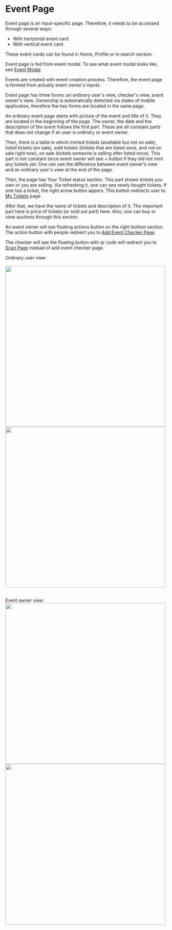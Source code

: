 # Event Page
Event page is an input-specific page. Therefore, it needs to be accessed through several ways:
- With horizontal event card
- With vertical event card

These event cards can be found in Home, Profile or in search section. 

Event page is fed from event modal. To see what event modal looks like, see [Event Modal](/Models/event.md).

Events are created with event creation process. Therefore, the event page is formed from actually event owner's inputs.

Event page has three forms: an ordinary user's view, checker's view, event owner's view. Ownership is automatically detected via states of mobile application, therefore the two forms are located in the same page.

An ordinary event page starts with picture of the event and title of it. They are located in the beginning of the page. The owner, the date and the description of the event follows the first part. These are all constant parts that does not change if an user is ordinary or event owner.

Then, there is a table in which minted tickets (available but not on sale), listed tickets (on sale), sold tickets (tickets that are listed once, and not on sale right now), on sale (tickets someone is selling after listed once). This part is not constant since event owner will see + button if they did not mint any tickets yet. One can see the difference between event owner's view and an ordinary user's view at the end of the page.

Then, the page has Your Ticket status section. This part shows tickets you own or you are selling. Via refreshing it, one can see newly bought tickets. If one has a ticket, the right arrow button appers. This button redirects user to [My Tickets](/Pages/Subpages/mytickets.md) page.

After that, we have the name of tickets and description of it. The important part here is price of tickets (or sold out part) here. Also, one can buy or view auctions through this section.

An event owner will see floating actions button on the right bottom section. The action button with people redirect you to [Add Event Checker Page](/Pages/Subpages/addeventchecker.md). 

The checker will see the floating button with qr code will redirect you to [Scan Page](/Pages/Subpages/scanpage.md) instead of add event checker page.

Ordinary user view:
<br><br/>
<img src="https://raw.githubusercontent.com/sadigulbey/tickript.github.io/main/static/pages/ord_event_page_p1.png" style="height:500px;"></img>
<img src="https://raw.githubusercontent.com/sadigulbey/tickript.github.io/main/static/pages/ord_event_page_p2.png" style="height:500px;"></img>
<br/><br/>

Event owner view:
<img src="https://raw.githubusercontent.com/sadigulbey/tickript.github.io/main/static/pages/ev_ow_event_page_p1.png" style="height:500px;"></img>
<img src="https://raw.githubusercontent.com/sadigulbey/tickript.github.io/main/static/pages/ev_ow_event_page_p2.png" style="height:500px;"></img>





